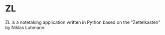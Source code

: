 # ZL
ZL is a notetaking application written in Python based on the "Zettelkasten" by Niklas Luhmann
